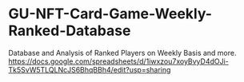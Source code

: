 # GU-NFT-Card-Game-Weekly-Ranked-Database
Database and Analysis of Ranked Players on Weekly Basis and more.
https://docs.google.com/spreadsheets/d/1iwxzou7xoyBvyD4dOJi-Tk5SvW5TLQLNcJS6BhqBBh4/edit?usp=sharing

